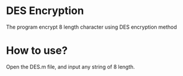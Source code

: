 # DES Encryption
The program encrypt 8 length character using DES encryption method

# How to use?
Open the DES.m file, and input any string of 8 length.
